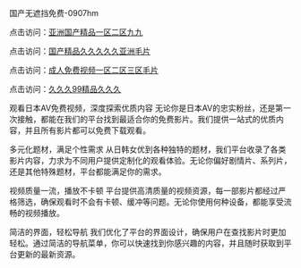 国产无遮挡免费-0907hm

点击访问：<a href="https://heiliaoxwd5i8.pages.dev">亚洲国产精品一区二区九九</a>

点击访问：<a href="https://heiliaoow5kzm.pages.dev">国产精品久久久久久亚洲毛片</a>

点击访问：<a href="https://heiliao2dmwwy.pages.dev">成人免费视频一区二区三区毛片</a>

点击访问：<a href="https://heiliaoll4qsx.pages.dev">久久久99精品久久久</a>

观看日本AV免费视频，深度探索优质内容
无论你是日本AV的忠实粉丝，还是第一次接触，都能在我们的平台找到最适合你的免费影片。我们提供一站式的优质内容，并且所有影片都可以免费下载观看。

多元化题材，满足个性需求
从日韩女优到各种独特的题材，我们平台收录了各类影片内容，力求为不同用户提供定制化的观看体验。无论你偏好剧情片、系列片，还是其他特殊题材，平台都能满足你的需求。

视频质量一流，播放不卡顿
平台提供高清质量的视频资源，每一部影片都经过严格筛选，确保观看时不会有卡顿、缓冲等问题。无论你使用何种设备，都能享受流畅的视频播放。

简洁的界面，轻松导航
我们优化了平台的界面设计，确保用户在查找影片时更加轻松。通过简洁的导航菜单，你可以快速找到你感兴趣的内容，并且随时获取到平台更新的最新资源。



<span style="display:none;">[Canonical link]( ）</span>
